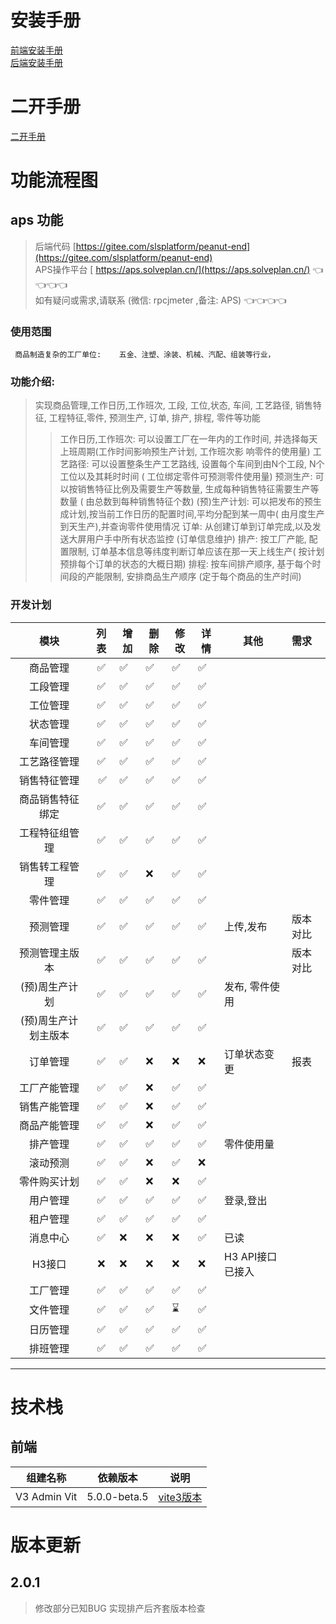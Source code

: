 # 安装手册

[前端安装手册](install.md)  
[后端安装手册](https://gitee.com/slsplatform/peanut-end/blob/master/doc/install.md)

# 二开手册

[二开手册](doc/second-develop.md)

# 功能流程图

## aps 功能

> 后端代码 [https://gitee.com/slsplatform/peanut-end](https://gitee.com/slsplatform/peanut-end)  
> APS操作平台 [ https://aps.solveplan.cn/](https://aps.solveplan.cn/)  👈👈👈👈  
> 如有疑问或需求,请联系  (微信: rpcjmeter ,备注: APS)    👈👈👈👈

### 使用范围

```
 商品制造复杂的工厂单位:    五金、注塑、涂装、机械、汽配、组装等行业，
```

### 功能介绍:

> 实现商品管理,工作日历,工作班次, 工段, 工位,状态, 车间, 工艺路径, 销售特征, 工程特征,零件, 预测生产,
> 订单, 排产, 排程,
> 零件等功能
>
>> 工作日历,工作班次: 可以设置工厂在一年内的工作时间, 并选择每天上班周期(工作时间影响预生产计划,
> > 工作班次影
> > 响零件的使用量)
> > 工艺路径: 可以设置整条生产工艺路线, 设置每个车间到由N个工段, N个工位以及其耗时时间 (
> > 工位绑定零件可预测零件使用量)
> > 预测生产: 可以按销售特征比例及需要生产等数量, 生成每种销售特征需要生产等数量 (
> > 由总数到每种销售特征个数)
> > (预)生产计划: 可以把发布的预生成计划,按当前工作日历的配置时间,平均分配到某一周中(
> > 由月度生产到天生产),并查询零件使用情况
> > 订单: 从创建订单到订单完成,以及发送大屏用户手中所有状态监控 (订单信息维护)
> > 排产:  按工厂产能, 配置限制, 订单基本信息等纬度判断订单应该在那一天上线生产(
> > 按计划预排每个订单的状态的大概日期)
> > 排程:  按车间排产顺序, 基于每个时间段的产能限制, 安排商品生产顺序 (定于每个商品的生产时间)
>>

### 开发计划

|     模块      | 列表  | 增加  | 删除  | 修改  | 详情  | 其他          | 需求   |
|:-----------:|:---:|-----|-----|-----|-----|-------------|:-----|
|    商品管理     |  ✅  | ✅   | ✅   | ✅   | ✅️  |             |      |
|    工段管理     |  ✅  | ✅   | ✅   | ✅   | ✅️  |             |      |
|    工位管理     |  ✅  | ✅   | ✅   | ✅   | ✅️  |             |      |
|    状态管理     |  ✅  | ✅   | ✅   | ✅   | ✅️  |             |      |
|    车间管理     |  ✅  | ✅   | ✅️  | ✅️  | ✅   |             |      |
|   工艺路径管理    | ✅️  | ✅️️ | ✅️️ | ✅️️ | ✅️️ |             |      |
|   销售特征管理    | ️ ✅ | ✅️  | ✅️  | ✅   | ✅️  |             |      |
|  商品销售特征绑定   | ✅️  | ✅️  | ✅️  | ✅️  | ✅️  |             |      |
|   工程特征组管理   |  ✅  | ✅️  | ✅️  | ✅️  | ✅️  |             |      |
|   销售转工程管理   |  ✅  | ✅️  | ❌️  | ✅   | ✅️  |             |      |
|    零件管理     | ✅️  | ✅️  | ✅️  | ✅️  | ✅️  |             |      |
|    预测管理     | ✅️  | ✅️  | ✅️  | ✅️  | ✅️  | 上传,发布       | 版本对比 |
|   预测管理主版本   | ✅️  | ✅️️ | ✅️️ | ✅️️ | ✅️  |             | 版本对比 |
|  (预)周生产计划   | ✅️  | ✅️️ | ✅️️ | ✅️️ | ✅️  | 发布, 零件使用    |      |
| (预)周生产计划主版本 | ✅️  | ✅️️ | ✅️️ | ✅️️ | ✅️  |             |      |
|    订单管理     | ✅️️ | ✅️️ | ❌️  | ❌️  | ❌️  | 订单状态变更      | 报表   |
|   工厂产能管理    |  ✅  | ✅   | ❌️️ | ✅️️ | ✅️️ |             |      |
|   销售产能管理    |  ✅  | ✅️  | ❌️  | ✅️️ | ✅️️ |             |      |
|   商品产能管理    | ✅️️ | ✅️️ | ❌️  | ✅️️ | ✅️️ |             |      |
|    排产管理     | ✅️  | ✅️️ | ✅️️ | ✅️️ | ✅️️ | 零件使用量       |      |
|    滚动预测     | ✅️  | ✅️  | ❌️  | ✅️️ | ❌️  |             |      |
|   零件购买计划    | ✅️  | ✅️️ | ❌️  | ❌️  | ✅️️ |             |      |
|    用户管理     |  ✅  | ✅   | ✅   | ✅   | ✅   | 登录,登出       |      |
|    租户管理     |  ✅  | ✅   | ✅   | ✅   | ✅   |             |      |
|    消息中心     |  ✅  | ❌   | ❌   | ❌   | ✅   | 已读          |      |
|    H3接口     |  ❌  | ❌   | ❌   | ❌   | ❌   | H3 API接口已接入 |      |
|    工厂管理     |  ✅  | ✅   | ✅   | ✅   | ✅   |             |      |
|    文件管理     |  ✅  | ✅   | ✅   | ⌛️  | ✅   |             |      |
|    日历管理     |  ✅  | ✅️  | ✅️  | ✅   | ✅️  |             |      |
|    排班管理     | ✅️  | ✅️  | ✅️  | ✅️  | ✅️  |             |      |

---

# 技术栈

## 前端

| 组建名称         | 依赖版本         | 说明                                                 |
|--------------|--------------|----------------------------------------------------|
| V3 Admin Vit | 5.0.0-beta.5 | [vite3版本](https://gitee.com/un-pany/v3-admin-vite) |


#  版本更新   

## 2.0.1 
>  修改部分已知BUG
> 实现排产后齐套版本检查 